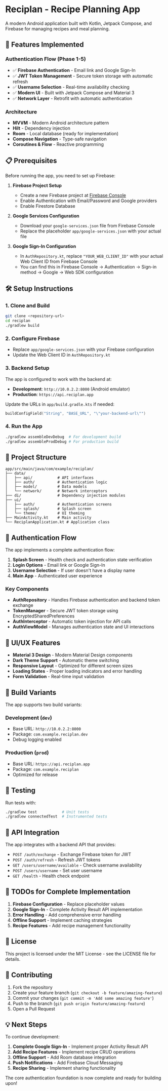 # Reciplan - Recipe Planning App

A modern Android application built with Kotlin, Jetpack Compose, and Firebase for managing recipes and meal planning.

## 🚀 Features Implemented

### Authentication Flow (Phase 1-5)

- ✅ **Firebase Authentication** - Email link and Google Sign-In
- ✅ **JWT Token Management** - Secure token storage with automatic refresh
- ✅ **Username Selection** - Real-time availability checking
- ✅ **Modern UI** - Built with Jetpack Compose and Material 3
- ✅ **Network Layer** - Retrofit with automatic authentication

### Architecture

- **MVVM** - Modern Android architecture pattern
- **Hilt** - Dependency injection
- **Room** - Local database (ready for implementation)
- **Compose Navigation** - Type-safe navigation
- **Coroutines & Flow** - Reactive programming

## 📋 Prerequisites

Before running the app, you need to set up Firebase:

1. **Firebase Project Setup**

   - Create a new Firebase project at [Firebase Console](https://console.firebase.google.com)
   - Enable Authentication with Email/Password and Google providers
   - Enable Firestore Database

2. **Google Services Configuration**

   - Download your `google-services.json` file from Firebase Console
   - Replace the placeholder `app/google-services.json` with your actual file

3. **Google Sign-In Configuration**
   - In `AuthRepository.kt`, replace `"YOUR_WEB_CLIENT_ID"` with your actual Web Client ID from Firebase Console
   - You can find this in Firebase Console → Authentication → Sign-in method → Google → Web SDK configuration

## 🛠️ Setup Instructions

### 1. Clone and Build

```bash
git clone <repository-url>
cd reciplan
./gradlew build
```

### 2. Configure Firebase

- Replace `app/google-services.json` with your Firebase configuration
- Update the Web Client ID in `AuthRepository.kt`

### 3. Backend Setup

The app is configured to work with the backend at:

- **Development**: `http://10.0.2.2:8000` (Android emulator)
- **Production**: `https://api.reciplan.app`

Update the URLs in `app/build.gradle.kts` if needed:

```kotlin
buildConfigField("String", "BASE_URL", "\"your-backend-url\"")
```

### 4. Run the App

```bash
./gradlew assembleDevDebug  # For development build
./gradlew assembleProdDebug # For production build
```

## 📁 Project Structure

```
app/src/main/java/com/example/reciplan/
├── data/
│   ├── api/           # API interfaces
│   ├── auth/          # Authentication logic
│   ├── model/         # Data models
│   └── network/       # Network interceptors
├── di/                # Dependency injection modules
├── ui/
│   ├── auth/          # Authentication screens
│   ├── splash/        # Splash screen
│   └── theme/         # UI theming
├── MainActivity.kt    # Main activity
└── ReciplanApplication.kt # Application class
```

## 🔐 Authentication Flow

The app implements a complete authentication flow:

1. **Splash Screen** - Health check and authentication state verification
2. **Login Options** - Email link or Google Sign-In
3. **Username Selection** - If user doesn't have a display name
4. **Main App** - Authenticated user experience

### Key Components

- **AuthRepository** - Handles Firebase authentication and backend token exchange
- **TokenManager** - Secure JWT token storage using EncryptedSharedPreferences
- **AuthInterceptor** - Automatic token injection for API calls
- **AuthViewModel** - Manages authentication state and UI interactions

## 🎨 UI/UX Features

- **Material 3 Design** - Modern Material Design components
- **Dark Theme Support** - Automatic theme switching
- **Responsive Layout** - Optimized for different screen sizes
- **Loading States** - Proper loading indicators and error handling
- **Form Validation** - Real-time input validation

## 🔧 Build Variants

The app supports two build variants:

### Development (`dev`)

- Base URL: `http://10.0.2.2:8000`
- Package: `com.example.reciplan.dev`
- Debug logging enabled

### Production (`prod`)

- Base URL: `https://api.reciplan.app`
- Package: `com.example.reciplan`
- Optimized for release

## 📱 Testing

Run tests with:

```bash
./gradlew test           # Unit tests
./gradlew connectedTest  # Instrumented tests
```

## 🔄 API Integration

The app integrates with a backend API that provides:

- `POST /auth/exchange` - Exchange Firebase token for JWT
- `POST /auth/refresh` - Refresh JWT tokens
- `GET /users/username/available` - Check username availability
- `POST /users/username` - Set user username
- `GET /health` - Health check endpoint

## 🚧 TODOs for Complete Implementation

1. **Firebase Configuration** - Replace placeholder values
2. **Google Sign-In** - Complete Activity Result API implementation
3. **Error Handling** - Add comprehensive error handling
4. **Offline Support** - Implement caching strategies
5. **Recipe Features** - Add recipe management functionality

## 📄 License

This project is licensed under the MIT License - see the LICENSE file for details.

## 🤝 Contributing

1. Fork the repository
2. Create your feature branch (`git checkout -b feature/amazing-feature`)
3. Commit your changes (`git commit -m 'Add some amazing feature'`)
4. Push to the branch (`git push origin feature/amazing-feature`)
5. Open a Pull Request

## 💡 Next Steps

To continue development:

1. **Complete Google Sign-In** - Implement proper Activity Result API
2. **Add Recipe Features** - Implement recipe CRUD operations
3. **Offline Support** - Add Room database integration
4. **Push Notifications** - Add Firebase Cloud Messaging
5. **Recipe Sharing** - Implement sharing functionality

The core authentication foundation is now complete and ready for building upon!
